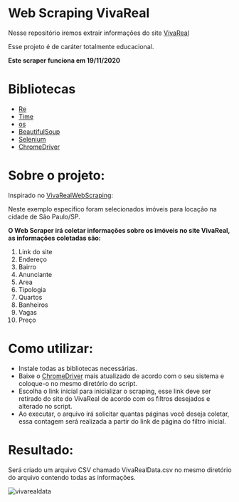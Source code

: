 # Web Scraping VivaReal

Nesse repositório iremos extrair informações do site [VivaReal](https://www.vivareal.com.br/)

Esse projeto é de caráter totalmente educacional.

**Este scraper funciona em 19/11/2020**

# Bibliotecas

- [Re](https://docs.python.org/3/library/re.html)
- [Time](https://docs.python.org/3/library/time.html)
- [os](https://docs.python.org/3/library/os.html)
- [BeautifulSoup](https://www.crummy.com/software/BeautifulSoup/bs4/doc/)
- [Selenium](https://selenium-python.readthedocs.io/)
- [ChromeDriver](https://chromedriver.chromium.org/downloads)

# Sobre o projeto:

Inspirado no [VivaRealWebScraping](https://github.com/luiseduardobr1/VivaRealWebScraping):

Neste exemplo específico foram selecionados imóveis para locação na cidade de São Paulo/SP.

**O Web Scraper irá coletar informações sobre os imóveis no site VivaReal, as informações coletadas são:**

1. Link do site
2. Endereço
3. Bairro
4. Anunciante
5. Area
6. Tipologia
7. Quartos
8. Banheiros
9. Vagas
10. Preço

# Como utilizar:

- Instale todas as bibliotecas necessárias.
- Baixe o [ChromeDriver](https://chromedriver.chromium.org/downloads) mais atualizado de acordo com o seu sistema e coloque-o no mesmo diretório do script.
- Escolha o link inicial para inicializar o scraping, esse link deve ser retirado do site do VivaReal de acordo com os filtros desejados e alterado no script.
- Ao executar, o arquivo irá solicitar quantas páginas você deseja coletar, essa contagem será realizada a partir do link de página do filtro inicial.

# Resultado:

Será criado um arquivo CSV chamado VivaRealData.csv no mesmo diretório do arquivo contendo todas as informações.

![vivarealdata](https://user-images.githubusercontent.com/72626638/99709393-e1a68f80-2a7d-11eb-96c9-1efd168a647b.png)
